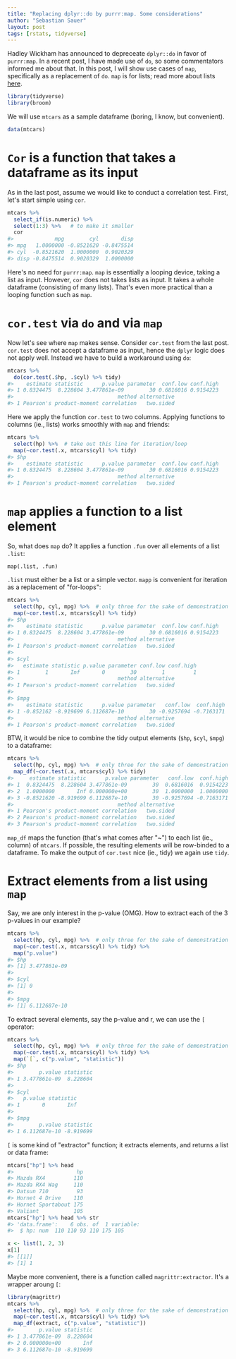 ```yaml
---
title: "Replacing dplyr::do by purrr:map. Some considerations"
author: "Sebastian Sauer"
layout: post
tags: [rstats, tidyverse]
---
```





Hadley Wickham has announced to depreceate `dplyr::do` in favor of `purrr:map`. In a recent post, I have made use of `do`, so some commentators informed me about that. In this post, I will show use cases of `map`, specifically as a replacement of `do`. `map` is for lists; read more about lists [here](http://r4ds.had.co.nz/lists.html).


```r
library(tidyverse)
library(broom)
```

We will use `mtcars` as a sample dataframe (boring, I know, but convenient).



```r
data(mtcars)
```

# `Cor` is a function that takes a dataframe as its input

As in the last post, assume we would like to conduct a correlation test. First, let's start simple using `cor`.



```r
mtcars %>% 
  select_if(is.numeric) %>% 
  select(1:3) %>%   # to make it smaller
  cor
#>             mpg        cyl       disp
#> mpg   1.0000000 -0.8521620 -0.8475514
#> cyl  -0.8521620  1.0000000  0.9020329
#> disp -0.8475514  0.9020329  1.0000000
```

Here's no need for `purrr:map`. `map` is essentially a looping device, taking a list as input. However, `cor` does not takes lists as input. It takes a whole dataframe (consisting of many lists). That's even more practical than a looping function such as `map`.

# `cor.test` via `do` and via `map`

Now let's see where `map` makes sense. Consider `cor.test` from the last post. `cor.test` does not accept a dataframe as input, hence the `dplyr` logic does not apply well. Instead we have to build a workaround using `do`:



```r
mtcars %>% 
  do(cor.test(.$hp, .$cyl) %>% tidy)
#>    estimate statistic      p.value parameter  conf.low conf.high
#> 1 0.8324475  8.228604 3.477861e-09        30 0.6816016 0.9154223
#>                                 method alternative
#> 1 Pearson's product-moment correlation   two.sided
```

Here we apply the function `cor.test` to two columns. Applying functions to columns (ie., lists) works smoothly with `map` and friends:


```r
mtcars %>% 
  select(hp) %>%  # take out this line for iteration/loop
  map(~cor.test(.x, mtcars$cyl) %>% tidy)
#> $hp
#>    estimate statistic      p.value parameter  conf.low conf.high
#> 1 0.8324475  8.228604 3.477861e-09        30 0.6816016 0.9154223
#>                                 method alternative
#> 1 Pearson's product-moment correlation   two.sided
```

# `map` applies a function to a list element

So, what does `map` do? It applies a function `.fun` over all elements of a list `.list`:

`map(.list, .fun)`


`.list` must either be a list or a simple vector. `mapp` is convenient for iteration as a replacement of "for-loops":



```r
mtcars %>% 
  select(hp, cyl, mpg) %>%  # only three for the sake of demonstration
  map(~cor.test(.x, mtcars$cyl) %>% tidy)
#> $hp
#>    estimate statistic      p.value parameter  conf.low conf.high
#> 1 0.8324475  8.228604 3.477861e-09        30 0.6816016 0.9154223
#>                                 method alternative
#> 1 Pearson's product-moment correlation   two.sided
#> 
#> $cyl
#>   estimate statistic p.value parameter conf.low conf.high
#> 1        1       Inf       0        30        1         1
#>                                 method alternative
#> 1 Pearson's product-moment correlation   two.sided
#> 
#> $mpg
#>    estimate statistic      p.value parameter   conf.low  conf.high
#> 1 -0.852162 -8.919699 6.112687e-10        30 -0.9257694 -0.7163171
#>                                 method alternative
#> 1 Pearson's product-moment correlation   two.sided
```

BTW, it would be nice to combine the tidy output elements (`$hp`, `$cyl`, `$mpg`) to a dataframe:


```r
mtcars %>% 
  select(hp, cyl, mpg) %>%  # only three for the sake of demonstration
  map_df(~cor.test(.x, mtcars$cyl) %>% tidy)
#>     estimate statistic      p.value parameter   conf.low  conf.high
#> 1  0.8324475  8.228604 3.477861e-09        30  0.6816016  0.9154223
#> 2  1.0000000       Inf 0.000000e+00        30  1.0000000  1.0000000
#> 3 -0.8521620 -8.919699 6.112687e-10        30 -0.9257694 -0.7163171
#>                                 method alternative
#> 1 Pearson's product-moment correlation   two.sided
#> 2 Pearson's product-moment correlation   two.sided
#> 3 Pearson's product-moment correlation   two.sided
```

`map_df` maps the function (that's what comes after "~") to each list (ie., column) of `mtcars`. If possible, the resulting elements will be row-binded to a dataframe. To make the output of `cor.test` nice (ie., tidy) we again use `tidy`.



# Extract elements from a list using `map`

Say, we are only interest in the p-value (OMG). How to extract each of the 3 p-values in our example?


```r
mtcars %>% 
  select(hp, cyl, mpg) %>%  # only three for the sake of demonstration
  map(~cor.test(.x, mtcars$cyl) %>% tidy) %>% 
  map("p.value")
#> $hp
#> [1] 3.477861e-09
#> 
#> $cyl
#> [1] 0
#> 
#> $mpg
#> [1] 6.112687e-10
```

To extract several elements, say the p-value and r, we can use the `[` operator:


```r
mtcars %>% 
  select(hp, cyl, mpg) %>%  # only three for the sake of demonstration
  map(~cor.test(.x, mtcars$cyl) %>% tidy) %>% 
  map(`[`, c("p.value", "statistic"))
#> $hp
#>        p.value statistic
#> 1 3.477861e-09  8.228604
#> 
#> $cyl
#>   p.value statistic
#> 1       0       Inf
#> 
#> $mpg
#>        p.value statistic
#> 1 6.112687e-10 -8.919699
```

`[` is some kind of "extractor" function; it extracts elements, and returns a list or data frame:


```r
mtcars["hp"] %>% head
#>                    hp
#> Mazda RX4         110
#> Mazda RX4 Wag     110
#> Datsun 710         93
#> Hornet 4 Drive    110
#> Hornet Sportabout 175
#> Valiant           105
mtcars["hp"] %>% head %>% str
#> 'data.frame':	6 obs. of  1 variable:
#>  $ hp: num  110 110 93 110 175 105

x <- list(1, 2, 3)
x[1]
#> [[1]]
#> [1] 1
```


Maybe more convenient, there is a function called `magrittr:extractor`. It's a wrapper aroung `[`:


```r
library(magrittr)
mtcars %>% 
  select(hp, cyl, mpg) %>%  # only three for the sake of demonstration
  map(~cor.test(.x, mtcars$cyl) %>% tidy) %>% 
  map_df(extract, c("p.value", "statistic"))
#>        p.value statistic
#> 1 3.477861e-09  8.228604
#> 2 0.000000e+00       Inf
#> 3 6.112687e-10 -8.919699
```
